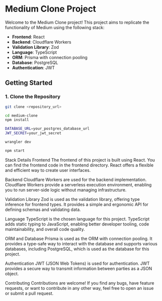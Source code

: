 # Medium Clone Project

Welcome to the Medium Clone project! This project aims to replicate the functionality of Medium using the following stack:

- **Frontend**: React
- **Backend**: Cloudflare Workers
- **Validation Library**: Zod
- **Language**: TypeScript
- **ORM**: Prisma with connection pooling
- **Database**: PostgreSQL
- **Authentication**: JWT

## Getting Started

### 1. Clone the Repository

```sh
git clone <repository_url>
```

```sh
cd medium-clone
npm install
```

```sh
DATABASE_URL=your_postgres_database_url
JWT_SECRET=your_jwt_secret
```

```sh
wrangler dev
```

```sh
npm start
```
Stack Details
Frontend
The frontend of this project is built using React. You can find the frontend code in the frontend directory. React offers a flexible and efficient way to create user interfaces.

Backend
Cloudflare Workers are used for the backend implementation. Cloudflare Workers provide a serverless execution environment, enabling you to run server-side logic without managing infrastructure.

Validation Library
Zod is used as the validation library, offering type inference for frontend types. It provides a simple and ergonomic API for defining schemas and validating data.

Language
TypeScript is the chosen language for this project. TypeScript adds static typing to JavaScript, enabling better developer tooling, code maintainability, and overall code quality.

ORM and Database
Prisma is used as the ORM with connection pooling. It provides a type-safe way to interact with the database and supports various databases, including PostgreSQL, which is used as the database for this project.

Authentication
JWT (JSON Web Tokens) is used for authentication. JWT provides a secure way to transmit information between parties as a JSON object.

Contributing
Contributions are welcome! If you find any bugs, have feature requests, or want to contribute in any other way, feel free to open an issue or submit a pull request.
